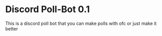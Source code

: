 # Discord Poll-Bot 0.1
 This is a discord poll bot that you can make polls with ofc or just make it better
